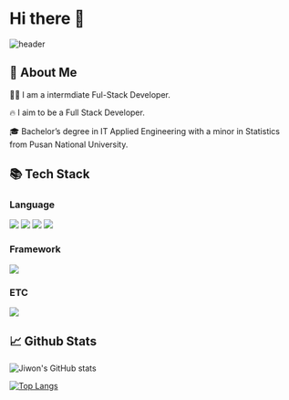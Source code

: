 # Hi there 👋

 ![header](https://capsule-render.vercel.app/api?type=waving&color=gradient&height=300&section=header&text=Welcome%20to-nl-Summer's%20github%20🍀&fontSize=60&textAlign=center&textPosition=40%)

 ## 👀 About Me
 
 🙋‍♀️ I am a intermdiate Ful-Stack Developer.

 🔥 I aim to be a Full Stack Developer.

 🎓 Bachelor’s degree in IT Applied Engineering with a minor in Statistics from Pusan National University.

 
## 📚 Tech Stack
### Language

<!-- Python 배지 -->
<img src="https://img.shields.io/badge/Python-3776AB?style=flat-square&logo=Python&logoColor=white"/>

<!-- HTML5 배지 -->
<img src="https://img.shields.io/badge/HTML5-E34F26?style=flat-square&logo=JavaScript&logoColor=white"/>

<!-- Tailwind CSS 배지 -->
<img src="https://img.shields.io/badge/Tailwind%20CSS-06B6D4?style=flat-square&logo=JavaScript&logoColor=white"/>

<!-- JavaScript 배지 -->
<img src="https://img.shields.io/badge/JavaScript-F7DF1E?style=flat-square&logo=JavaScript&logoColor=white"/>

### Framework

<!-- 리액트 배지 코드 예시 -->
<img src="https://img.shields.io/badge/React-61DAFB?style=flat-square&logo=JavaScript&logoColor=white"/>


### ETC

<!-- Mysql 배지 코드 예시 -->
<img src="https://img.shields.io/badge/MySQL-4479A1?style=flat-square&logo=MySQL&logoColor=white"/>

## 📈 Github Stats
![Jiwon's GitHub stats](https://github-readme-stats.vercel.app/api?username=summer1029&show_icons=true&theme=transparent)

[![Top Langs](https://github-readme-stats.vercel.app/api/top-langs/?username=summer1029)](https://github.com/anuraghazra/github-readme-stats)

<!--
**summer1029/summer1029** is a ✨ _special_ ✨ repository because its `README.md` (this file) appears on your GitHub profile.

Here are some ideas to get you started:

- 🔭 I’m currently working on ...
- 🌱 I’m currently learning ...
- 👯 I’m looking to collaborate on ...
- 🤔 I’m looking for help with ...
- 💬 Ask me about ...
- 📫 How to reach me: ...
- 😄 Pronouns: ...
- ⚡ Fun fact: ...
-->
